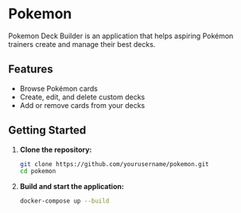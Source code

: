 # Pokemon

Pokemon Deck Builder is an application that helps aspiring Pokémon trainers create and manage their best decks.

## Features

- Browse Pokémon cards
- Create, edit, and delete custom decks
- Add or remove cards from your decks

## Getting Started

1. **Clone the repository:**
   ```zsh
   git clone https://github.com/yourusername/pokemon.git
   cd pokemon
   ```

2. **Build and start the application:**
   ```zsh
   docker-compose up --build
   ```